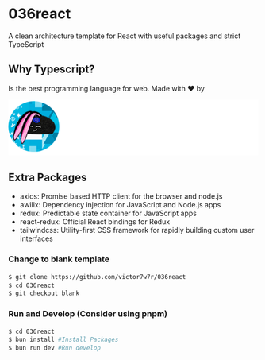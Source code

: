# 036react

A clean architecture template for React with useful packages and strict TypeScript

## Why Typescript?

Is the best programming language for web. Made with ❤️ by

![Alt text](src/core/assets/brandwhite.png?raw=true 'Title')

## Extra Packages

- axios: Promise based HTTP client for the browser and node.js
- awilix: Dependency injection for JavaScript and Node.js apps
- redux: Predictable state container for JavaScript apps
- react-redux: Official React bindings for Redux
- tailwindcss: Utility-first CSS framework for rapidly building custom user interfaces

### Change to blank template

```bash
$ git clone https://github.com/victor7w7r/036react
$ cd 036react
$ git checkout blank
```

### Run and Develop (Consider using pnpm)

```bash
$ cd 036react
$ bun install #Install Packages
$ bun run dev #Run develop
```
